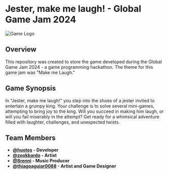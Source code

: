 # Jester, make me laugh! - Global Game Jam 2024

![Game Logo](link_to_logo.png)

## Overview

This repository was created to store the game developed during the Global Game Jam 2024 - a game programming hackathon. The theme for this game jam was "Make me Laugh."

## Game Synopsis

In "Jester, make me laugh!" you step into the shoes of a jester invited to entertain a grumpy king. Your challenge is to solve several mini-games, attempting to bring joy to the king. Will you succeed in making him laugh, or will you fail miserably in the attempt? Get ready for a whimsical adventure filled with laughter, challenges, and unexpected twists.

## Team Members

- **[@huotes](https://discordapp.com/users/huotes) - Developer**
- **[@zookbardo](https://discordapp.com/users/zookbardo) - Artist**
- **[@8renni](https://discordapp.com/users/8renni) - Music Producer**
- **[@thiagoaguiar0088](https://discordapp.com/users/thiagoaguiar0088) - Artist and Game Designer**